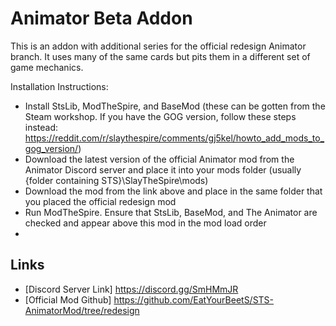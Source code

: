 # Animator Beta Addon
This is an addon with additional series for the official redesign Animator branch. It uses many of the same cards but pits them in a different set of game mechanics.

Installation Instructions:
- Install StsLib, ModTheSpire, and BaseMod (these can be gotten from the Steam workshop. If you have the GOG version, follow these steps instead: https://reddit.com/r/slaythespire/comments/gj5kel/howto_add_mods_to_gog_version/)
- Download the latest version of the official Animator mod from the Animator Discord server and place it into your mods folder (usually {folder containing STS}\SlayTheSpire\mods)
- Download the mod from the link above and place in the same folder that you placed the official redesign mod
- Run ModTheSpire. Ensure that StsLib, BaseMod, and The Animator are checked and appear above this mod in the mod load order
- 
## Links
- [Discord Server Link] https://discord.gg/SmHMmJR
- [Official Mod Github] https://github.com/EatYourBeetS/STS-AnimatorMod/tree/redesign
